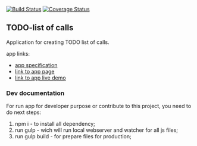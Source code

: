 [![Build Status](https://travis-ci.org/Nakan4u/TODO-list.svg?branch=master)](https://travis-ci.org/Nakan4u/TODO-list)
[![Coverage Status](https://coveralls.io/repos/github/Nakan4u/TODO-list/badge.svg)](https://coveralls.io/github/Nakan4u/TODO-list)
## TODO-list of calls

Application for creating TODO list of calls.

app links:

* [app specification](http://nakan4u.github.io/TODO-list/app_specification.pdf)
* [link to app page](http://nakan4u.github.io/TODO-list)
* [link to app live demo](http://nakan4u.github.io/TODO-list/app_angular/dist/index.html)

### Dev documentation

For run app for developer purpose or contribute to this project, you need to do next steps:

1. npm i - to install all dependency;
2. run gulp - wich will run local webserver and watcher for all js files;
3. run gulp build - for prepare files for production;
